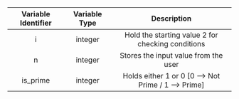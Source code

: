 |Variable Identifier|Variable Type|Description|
|:----:|:----:|:----:|
|i|integer|Hold the starting value 2 for checking conditions|
|n|integer|Stores the input value from the user|
|is_prime|integer|Holds either 1 or 0 [0 --> Not Prime / 1 --> Prime]|
